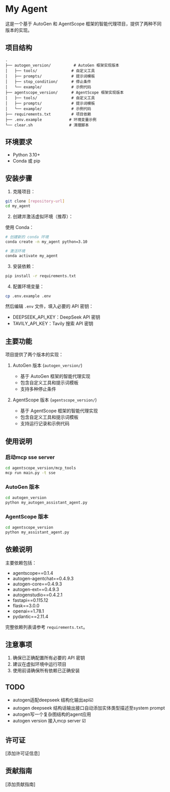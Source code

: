 # My Agent

这是一个基于 AutoGen 和 AgentScope 框架的智能代理项目，提供了两种不同版本的实现。

## 项目结构

```
.
├── autogen_version/          # AutoGen 框架实现版本
│   ├── tools/               # 自定义工具
│   ├── prompts/             # 提示词模板
│   ├── stop_condition/      # 停止条件
│   └── example/             # 示例代码
├── agentscope_version/      # AgentScope 框架实现版本
│   ├── tools/               # 自定义工具
│   ├── prompts/             # 提示词模板
│   └── example/             # 示例代码
├── requirements.txt         # 项目依赖
├── .env.example            # 环境变量示例
└── clear.sh                # 清理脚本
```

## 环境要求

- Python 3.10+
- Conda 或 pip

## 安装步骤

1. 克隆项目：
```bash
git clone [repository-url]
cd my_agent
```

2. 创建并激活虚拟环境（推荐）：

使用 Conda：
```bash
# 创建新的 conda 环境
conda create -n my_agent python=3.10

# 激活环境
conda activate my_agent
```

3. 安装依赖：
```bash
pip install -r requirements.txt
```

4. 配置环境变量：
```bash
cp .env.example .env
```
然后编辑 `.env` 文件，填入必要的 API 密钥：
- DEEPSEEK_API_KEY：DeepSeek API 密钥
- TAVILY_API_KEY：Tavily 搜索 API 密钥

## 主要功能

项目提供了两个版本的实现：

1. AutoGen 版本 (`autogen_version/`)
   - 基于 AutoGen 框架的智能代理实现
   - 包含自定义工具和提示词模板
   - 支持多种停止条件

2. AgentScope 版本 (`agentscope_version/`)
   - 基于 AgentScope 框架的智能代理实现
   - 包含自定义工具和提示词模板
   - 支持运行记录和示例代码

## 使用说明
### 启动mcp sse server
```bash
cd agentscope_version/mcp_tools
mcp run main.py -t sse
```

### AutoGen 版本

```bash
cd autogen_version
python my_autogen_assistant_agent.py
```

### AgentScope 版本

```bash
cd agentscope_version
python my_assistant_agent.py
```

## 依赖说明

主要依赖包括：
- agentscope==0.1.4
- autogen-agentchat==0.4.9.3
- autogen-core==0.4.9.3
- autogen-ext==0.4.9.3
- autogenstudio==0.4.2.1
- fastapi==0.115.12
- flask==3.0.0
- openai==1.78.1
- pydantic==2.11.4

完整依赖列表请参考 `requirements.txt`。

## 注意事项

1. 确保已正确配置所有必要的 API 密钥
2. 建议在虚拟环境中运行项目
3. 使用前请确保所有依赖已正确安装

## TODO 
- autogen适配deepseek 结构化输出api☑️
- autogen deepseek 结构话输出接口自动添加实体类型描述至system prompt
- autogen写一个复杂图结构的agent应用
- autogen version 接入mcp server ☑️
## 许可证

[添加许可证信息]

## 贡献指南

[添加贡献指南]
